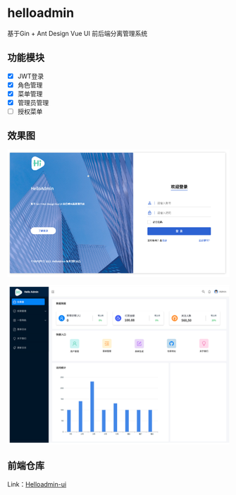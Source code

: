 # helloadmin

基于Gin + Ant Design Vue UI 前后端分离管理系统

## 功能模块

- [x] JWT登录
- [x] 角色管理
- [x] 菜单管理
- [x] 管理员管理
- [ ] 授权菜单

## 效果图

![Login](./images/login.png)

![Dashboard](./images/dashboard.png)

## 前端仓库

Link：[Helloadmin-ui](https://github.com/heliosker/helloadmin-ui)